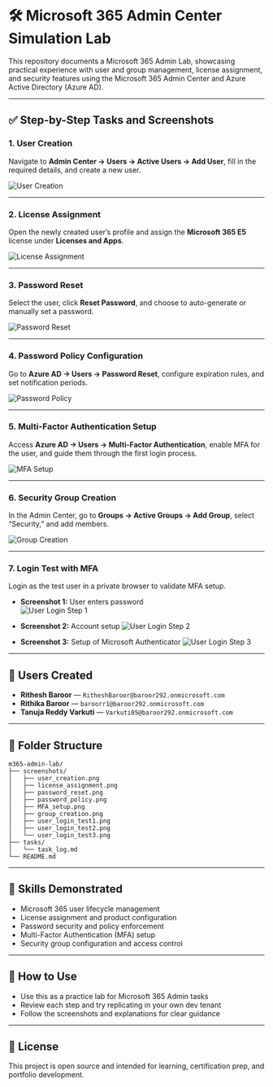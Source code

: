 # 🛠️ Microsoft 365 Admin Center Simulation Lab

This repository documents a Microsoft 365 Admin Lab, showcasing practical experience with user and group management, license assignment, and security features using the Microsoft 365 Admin Center and Azure Active Directory (Azure AD).

---

## ✅ Step-by-Step Tasks and Screenshots

### 1. **User Creation**
Navigate to **Admin Center → Users → Active Users → Add User**, fill in the required details, and create a new user.

![User Creation](screenshots/user_creation.png)

---

### 2. **License Assignment**
Open the newly created user’s profile and assign the **Microsoft 365 E5** license under **Licenses and Apps**.

![License Assignment](screenshots/license_assignment.png)

---

### 3. **Password Reset**
Select the user, click **Reset Password**, and choose to auto-generate or manually set a password.

![Password Reset](screenshots/password_reset.png)

---

### 4. **Password Policy Configuration**
Go to **Azure AD → Users → Password Reset**, configure expiration rules, and set notification periods.

![Password Policy](screenshots/password_policy.png)

---

### 5. **Multi-Factor Authentication Setup**
Access **Azure AD → Users → Multi-Factor Authentication**, enable MFA for the user, and guide them through the first login process.

![MFA Setup](screenshots/MFA_setup.png)

---

### 6. **Security Group Creation**
In the Admin Center, go to **Groups → Active Groups → Add Group**, select “Security,” and add members.

![Group Creation](screenshots/group_creation.png)

---

### 7. **Login Test with MFA**
Login as the test user in a private browser to validate MFA setup.

- **Screenshot 1:** User enters password  
  ![User Login Step 1](screenshots/user_login_test1.png)

- **Screenshot 2:** Account setup 
  ![User Login Step 2](screenshots/user_login_test2.png)

- **Screenshot 3:** Setup of Microsoft Authenticator
  ![User Login Step 3](screenshots/user_login_test3.png)

---

## 👤 Users Created

- **Rithesh Baroor** — `RitheshBaroor@baroor292.onmicrosoft.com`  
- **Rithika Baroor** — `baroorr1@baroor292.onmicrosoft.com`  
- **Tanuja Reddy Varkuti** — `Varkuti05@baroor292.onmicrosoft.com`

---

## 📂 Folder Structure

```
m365-admin-lab/
├── screenshots/
│   ├── user_creation.png
│   ├── license_assignment.png
│   ├── password_reset.png
│   ├── password_policy.png
│   ├── MFA_setup.png
│   ├── group_creation.png
│   ├── user_login_test1.png
│   ├── user_login_test2.png
│   └── user_login_test3.png
├── tasks/
│   └── task_log.md
└── README.md
```

---

## 🎯 Skills Demonstrated

- Microsoft 365 user lifecycle management  
- License assignment and product configuration  
- Password security and policy enforcement  
- Multi-Factor Authentication (MFA) setup  
- Security group configuration and access control  

---

## 📎 How to Use

- Use this as a practice lab for Microsoft 365 Admin tasks  
- Review each step and try replicating in your own dev tenant  
- Follow the screenshots and explanations for clear guidance  

---

## 📘 License

This project is open source and intended for learning, certification prep, and portfolio development.
